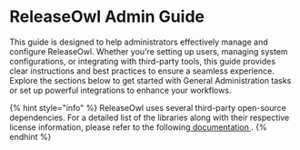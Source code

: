 # ReleaseOwl Admin Guide

This guide is designed to help administrators effectively manage and configure ReleaseOwl. Whether you're setting up users, managing system configurations, or integrating with third-party tools, this guide provides clear instructions and best practices to ensure a seamless experience. Explore the sections below to get started with General Administration tasks or set up powerful integrations to enhance your workflows.&#x20;

{% hint style="info" %}
ReleaseOwl uses several third-party open-source dependencies. For a detailed list of the libraries along with their respective license information, please refer to the following[ documentation ](https://github.com/bunny567-ui/Thirdpartylicenses/blob/main/ThirdParty_Licenses_GitBook_Documentation.md).
{% endhint %}

